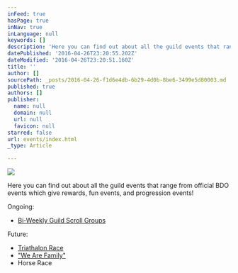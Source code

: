 ```yaml
---
inFeed: true
hasPage: true
inNav: true
inLanguage: null
keywords: []
description: 'Here you can find out about all the guild events that range from official BDO events which give rewards, fun events, and progression events!'
datePublished: '2016-04-26T23:20:55.202Z'
dateModified: '2016-04-26T23:20:51.160Z'
title: ''
author: []
sourcePath: _posts/2016-04-26-f1d6e4db-6b29-4d0b-8be6-3499e5d80003.md
published: true
authors: []
publisher:
  name: null
  domain: null
  url: null
  favicon: null
starred: false
url: events/index.html
_type: Article

---
```

![](https://the-grid-user-content.s3-us-west-2.amazonaws.com/ba91039f-0eac-4be5-9ad0-fb50d8077894.jpg)

Here you can find out about all the guild events that range from official BDO events which give rewards, fun events, and progression events!

Ongoing:

* [Bi-Weekly Guild Scroll Groups][0]

Future:

* [Triathalon Race][1]
* ["We Are Family"][2]
* Horse Race

[0]: http://bit.ly/BDO_ScrollGroups
[1]: http://bit.ly/BDO_Triathalon
[2]: http://forum.blackdesertonline.com/index.php?/topic/73058-we-are-family/